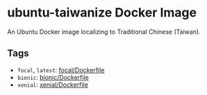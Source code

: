 # ubuntu-taiwanize Docker Image

An Ubuntu Docker image localizing to Traditional Chinese (Taiwan).

## Tags

- `focal`, `latest`: [focal/Dockerfile](focal/Dockerfile)
- `bionic`: [bionic/Dockerfile](bionic/Dockerfile)
- `xenial`: [xenial/Dockerfile](xenial/Dockerfile)
